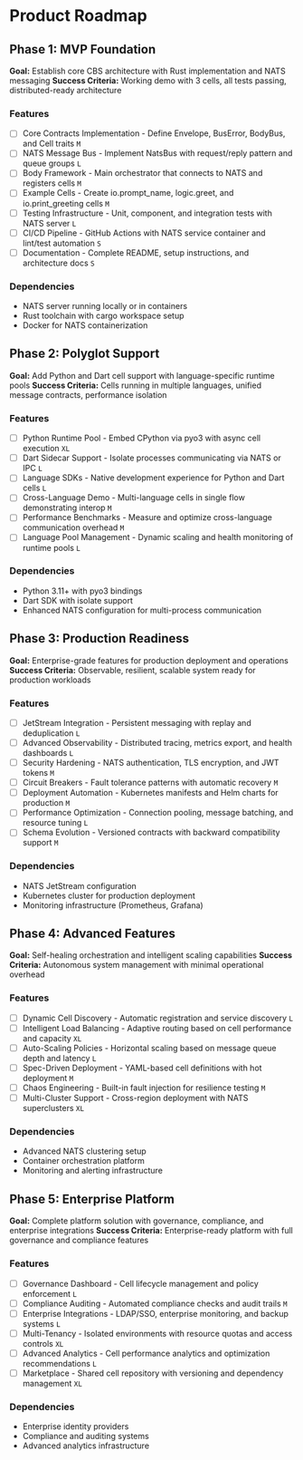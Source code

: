 # Product Roadmap

## Phase 1: MVP Foundation

**Goal:** Establish core CBS architecture with Rust implementation and NATS messaging
**Success Criteria:** Working demo with 3 cells, all tests passing, distributed-ready architecture

### Features

- [ ] Core Contracts Implementation - Define Envelope, BusError, BodyBus, and Cell traits `M`
- [ ] NATS Message Bus - Implement NatsBus with request/reply pattern and queue groups `L`
- [ ] Body Framework - Main orchestrator that connects to NATS and registers cells `M`
- [ ] Example Cells - Create io.prompt_name, logic.greet, and io.print_greeting cells `M`
- [ ] Testing Infrastructure - Unit, component, and integration tests with NATS server `L`
- [ ] CI/CD Pipeline - GitHub Actions with NATS service container and lint/test automation `S`
- [ ] Documentation - Complete README, setup instructions, and architecture docs `S`

### Dependencies

- NATS server running locally or in containers
- Rust toolchain with cargo workspace setup
- Docker for NATS containerization

## Phase 2: Polyglot Support

**Goal:** Add Python and Dart cell support with language-specific runtime pools
**Success Criteria:** Cells running in multiple languages, unified message contracts, performance isolation

### Features

- [ ] Python Runtime Pool - Embed CPython via pyo3 with async cell execution `XL`
- [ ] Dart Sidecar Support - Isolate processes communicating via NATS or IPC `L`
- [ ] Language SDKs - Native development experience for Python and Dart cells `L`
- [ ] Cross-Language Demo - Multi-language cells in single flow demonstrating interop `M`
- [ ] Performance Benchmarks - Measure and optimize cross-language communication overhead `M`
- [ ] Language Pool Management - Dynamic scaling and health monitoring of runtime pools `L`

### Dependencies

- Python 3.11+ with pyo3 bindings
- Dart SDK with isolate support
- Enhanced NATS configuration for multi-process communication

## Phase 3: Production Readiness

**Goal:** Enterprise-grade features for production deployment and operations
**Success Criteria:** Observable, resilient, scalable system ready for production workloads

### Features

- [ ] JetStream Integration - Persistent messaging with replay and deduplication `L`
- [ ] Advanced Observability - Distributed tracing, metrics export, and health dashboards `L`
- [ ] Security Hardening - NATS authentication, TLS encryption, and JWT tokens `M`
- [ ] Circuit Breakers - Fault tolerance patterns with automatic recovery `M`
- [ ] Deployment Automation - Kubernetes manifests and Helm charts for production `M`
- [ ] Performance Optimization - Connection pooling, message batching, and resource tuning `L`
- [ ] Schema Evolution - Versioned contracts with backward compatibility support `M`

### Dependencies

- NATS JetStream configuration
- Kubernetes cluster for production deployment
- Monitoring infrastructure (Prometheus, Grafana)

## Phase 4: Advanced Features

**Goal:** Self-healing orchestration and intelligent scaling capabilities
**Success Criteria:** Autonomous system management with minimal operational overhead

### Features

- [ ] Dynamic Cell Discovery - Automatic registration and service discovery `L`
- [ ] Intelligent Load Balancing - Adaptive routing based on cell performance and capacity `XL`
- [ ] Auto-Scaling Policies - Horizontal scaling based on message queue depth and latency `L`
- [ ] Spec-Driven Deployment - YAML-based cell definitions with hot deployment `M`
- [ ] Chaos Engineering - Built-in fault injection for resilience testing `M`
- [ ] Multi-Cluster Support - Cross-region deployment with NATS superclusters `XL`

### Dependencies

- Advanced NATS clustering setup
- Container orchestration platform
- Monitoring and alerting infrastructure

## Phase 5: Enterprise Platform

**Goal:** Complete platform solution with governance, compliance, and enterprise integrations
**Success Criteria:** Enterprise-ready platform with full governance and compliance features

### Features

- [ ] Governance Dashboard - Cell lifecycle management and policy enforcement `L`
- [ ] Compliance Auditing - Automated compliance checks and audit trails `M`
- [ ] Enterprise Integrations - LDAP/SSO, enterprise monitoring, and backup systems `L`
- [ ] Multi-Tenancy - Isolated environments with resource quotas and access controls `XL`
- [ ] Advanced Analytics - Cell performance analytics and optimization recommendations `L`
- [ ] Marketplace - Shared cell repository with versioning and dependency management `XL`

### Dependencies

- Enterprise identity providers
- Compliance and auditing systems
- Advanced analytics infrastructure
